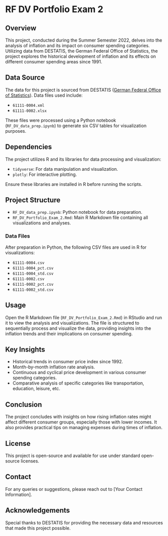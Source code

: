 # RF DV Portfolio Exam 2

## Overview

This project, conducted during the Summer Semester 2022, delves into the analysis of inflation and its impact on consumer spending categories. Utilizing data from DESTATIS, the German Federal Office of Statistics, the project explores the historical development of inflation and its effects on different consumer spending areas since 1991.

## Data Source

The data for this project is sourced from DESTATIS ([German Federal Office of Statistics](https://www-genesis.destatis.de/genesis/online)). Data files used include:
- `61111-0004.xml`
- `61111-0002.xlsx`

These files were processed using a Python notebook (`RF_DV_data_prep.ipynb`) to generate six CSV tables for visualization purposes.

## Dependencies

The project utilizes R and its libraries for data processing and visualization:
- `tidyverse`: For data manipulation and visualization.
- `plotly`: For interactive plotting.

Ensure these libraries are installed in R before running the scripts.

## Project Structure

- `RF_DV_data_prep.ipynb`: Python notebook for data preparation.
- `RF_DV_Portfolio_Exam_2.Rmd`: Main R Markdown file containing all visualizations and analyses.

### Data Files

After preparation in Python, the following CSV files are used in R for visualizations:
- `61111-0004.csv`
- `61111-0004_pct.csv`
- `61111-0004_std.csv`
- `61111-0002.csv`
- `61111-0002_pct.csv`
- `61111-0002_std.csv`

## Usage

Open the R Markdown file (`RF_DV_Portfolio_Exam_2.Rmd`) in RStudio and run it to view the analysis and visualizations. The file is structured to sequentially process and visualize the data, providing insights into the inflation trends and their implications on consumer spending.

## Key Insights

- Historical trends in consumer price index since 1992.
- Month-by-month inflation rate analysis.
- Continuous and cyclical price development in various consumer spending categories.
- Comparative analysis of specific categories like transportation, education, leisure, etc.

## Conclusion

The project concludes with insights on how rising inflation rates might affect different consumer groups, especially those with lower incomes. It also provides practical tips on managing expenses during times of inflation.

## License

This project is open-source and available for use under standard open-source licenses.

## Contact

For any queries or suggestions, please reach out to [Your Contact Information].

## Acknowledgements

Special thanks to DESTATIS for providing the necessary data and resources that made this project possible.
